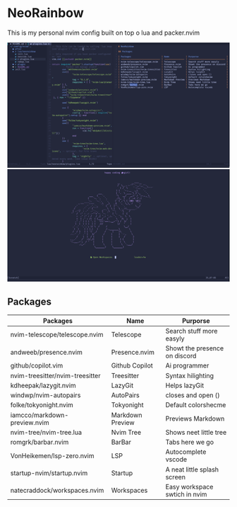 # NeoRainbow

This is my personal nvim config built on top o lua and packer.nvim

![](https://raw.githubusercontent.com/fnxln/neorainbow/main/print.png)
![](https://raw.githubusercontent.com/fnxln/neorainbow/main/print2.png)

## Packages

| Packages                        | Name             | Purporse                      |
| ------------------------------- | ---------------- | ----------------------------- |
| nvim-telescope/telescope.nvim   | Telescope        | Search stuff more easyly      |
| andweeb/presence.nvim           | Presence.nvim    | Showt the presence on discord |
| github/copilot.vim              | Github Copilot   | Ai programmer                 |
| nvim-treesitter/nvim-treesitter | Treesitter       | Syntax hilighting             |
| kdheepak/lazygit.nvim           | LazyGit          | Helps lazyGit                 |
| windwp/nvim-autopairs           | AutoPairs        | closes and open ()            |
| folke/tokyonight.nvim           | Tokyonight       | Default colorshecme           |
| iamcco/markdown-preview.nvim    | Markdown Preview | Previews Markdown             |
| nvim-tree/nvim-tree.lua         | Nvim Tree        | Shows neet little tree        |
| romgrk/barbar.nvim              | BarBar           | Tabs here we go               |
| VonHeikemen/lsp-zero.nvim       | LSP              | Autocomplete vscode           |
| startup-nvim/startup.nvim       | Startup          | A neat little splash screen   |
| natecraddock/workspaces.nvim    | Workspaces       | Easy workspace swtich in nvim |
